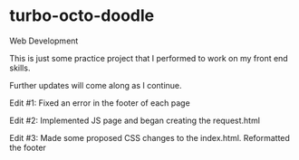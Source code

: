 # turbo-octo-doodle
Web Development


This is just some practice project that I performed to work on my front end skills.

Further updates will come along as I continue. 

Edit #1: Fixed an error in the footer of each page

Edit #2: Implemented JS page and began creating the request.html

Edit #3: Made some proposed CSS changes to the index.html. Reformatted the footer

